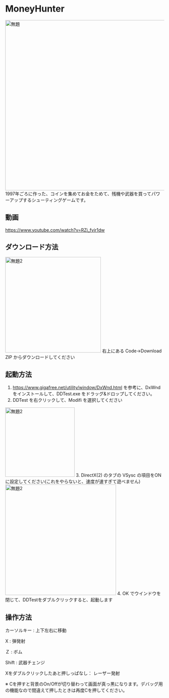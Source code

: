# MoneyHunter
 <img width="540" alt="無題" src="https://user-images.githubusercontent.com/7016217/132972039-97b25f9d-570a-47e2-8a7d-1ad736db71fa.png">
1997年ごろに作った、コインを集めてお金をためて、残機や武器を買ってパワーアップするシューティングゲームです。

## 動画
https://www.youtube.com/watch?v=RZi_fvir1dw

 
 ## ダウンロード方法
 <img width="303" alt="無題2" src="https://user-images.githubusercontent.com/7016217/132971974-6620a16f-8dd1-4d66-a610-3777b4b067ff.png">
右上にある Code→Download ZIP からダウンロードしてください

 ## 起動方法
1. https://www.gigafree.net/utility/window/DxWnd.html を参考に、DxWndをインストールして、DDTest.exe をドラッグ&ドロップしてください。
2. DDTest を右クリックして、Modifi を選択してください
<img width="220" alt="無題2" src="https://user-images.githubusercontent.com/7016217/132972204-fc2c1c81-1c7e-4468-8ce8-b6ec616819f8.png">
3. DirectX(2) のタブの VSysc の項目をON に設定してください(これをやらないと、速度が速すぎて遊べません)
<img width="351" alt="無題2" src="https://user-images.githubusercontent.com/7016217/132972289-9f5ad029-d8ba-4345-ad52-b641875d979f.png">
4. OK でウインドウを閉じて、DDTestをダブルクリックすると、起動します

## 操作方法
カーソルキー : 上下左右に移動

X : 弾発射

Ｚ : ボム

Shift : 武器チェンジ

Xをダブルクリックしたあと押しっぱなし： レーザー発射

※ Cを押すと背景のOn/Offが切り替わって画面が真っ黒になります。デバッグ用の機能なので間違えて押したときは再度Cを押してください。

 

